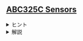 <!--
author: SASAKI Yuma
-->
## [ABC325C Sensors](https://atcoder.jp/contests/abc325/tasks/abc325_c)

<details><summary> ヒント </summary>
この問題をグラフの言葉で表すとどうなるか考えてみよう．
</details>

<details><summary> 解説 </summary>
    
[URL](https://drive.google.com/file/d/1-Z8kyYQZfOuHrkdh_GsrIGRfKr3TWEui/view)
    
<iframe src="https://drive.google.com/file/d/1-Z8kyYQZfOuHrkdh_GsrIGRfKr3TWEui/preview" width="800" height="500"　allow="accelerometer; autoplay; clipboard-write; encrypted-media; gyroscope; picture-in-picture" allowfullscreen></iframe>
    
</details>

